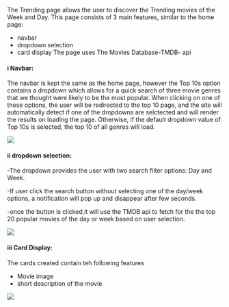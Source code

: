 The Trending page allows the user to discover the Trending movies of the Week and Day. 
This page consists of 3 main features, similar to the home page:
- navbar
- dropdown selection
- card display 
The page uses The Movies Database-TMDB- api

#### i  Navbar:
The navbar is kept the same as the home page, however the Top 10s option contains a dropdown which allows for a quick search of three movie genres that we thought were likely to be the most popular. When clicking on one of these options, the user will be redirected to the top 10 page, and the site will automatically detect if one of the dropdowns are selctected and will render the results on loading the page. Otherwise, if the default dropdown value of Top 10s is selected, the top 10 of all genres will load. 
<p>
    <img src=./assets/img/readme/Navbar-Trending.png>
</p>

#### ii dropdown selection:

-The dropdown provides the user with two search filter options: Day and Week.

-If user click the search button without selecting one of the day/week options, a notification will pop up and disappear after few seconds. 

-once the button is clicked,it will use the TMDB api to fetch for the the top 20 popular movies of the day or week based on user selection.

<p>
    <img src=./assets/img/readme/Navbar-Trending.png>
</p>

#### iii Card Display:

The cards created contain teh following features

- Movie image
- short description of the movie
<p>
    <img src=./assets/img/readme/Navbar-Trending.png>
</p>
